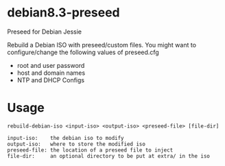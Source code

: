 # debian8.3-preseed
Preseed for Debian Jessie

Rebuild a Debian ISO with preseed/custom files.
You might want to configure/change the following values of preseed.cfg
- root and user password
- host and domain names
- NTP and DHCP Configs

# Usage

    rebuild-debian-iso <input-iso> <output-iso> <preseed-file> [file-dir]

    input-iso:    the debian iso to modify
    output-iso:   where to store the modified iso
    preseed-file: the location of a preseed file to inject
    file-dir:     an optional directory to be put at extra/ in the iso
